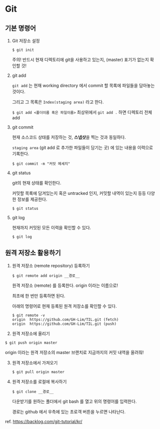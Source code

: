 # Git

## 기본 명령어

1. Git 저장소 설정

   ```
   $ git init
   ```

   주의! 반드시 현재 디렉토리에 git을 사용하고 있는지, (master) 표기가 없는지 확인할 것!

2. git add

   `git add` 는 현재 working directory 에서 commit 할 목록에 파일들을 담아놓는 것이다.

   그리고 그 목록은 `Index(staging area)` 라고 한다.

   `$ git add <폴더이름 혹은 파일이름>` 최상위에서 `git add .` 하면 디렉토리 전체 add

3. git commit

   현재 소스코드 상태를 저장하는 것, **스냅샷**을 찍는 것과 동일하다.

   `staging area` (git add 로 추가한 파일들이 담기는 곳) 에 있는 내용을 이력으로 기록한다.

   ```
   $ git commit -m "커밋 메세지"
   ```

4. git status

   git의 현재 상태를 확인한다.

   커밋할 목록에 담겨있는지 혹은 untracked 인지, 커밋할 내역이 있는지 등등 다양한 정보를 제공한다.

   ```
   $ git status
   ```

5. git log

   현재까지 커밋된 모든 이력을 확인할 수 있다.

   ```
   $ git log
   ```

## 원격 저장소 활용하기

1. 원격 저장소 (remote repository) 등록하기

   ```
   $ git remote add origin __경로__
   ```

   원격 저장소 (remote) 를 등록한다. origin 이라는 이름으로!

   최초에 한 번만 등록하면 된다.

   아래의 명령어로 현재 등록된 원격 저장소를 확인할 수 있다.

   ```
   $ git remote -v
   origin  https://github.com/GH-Lim/TIL.git (fetch)
   origin  https://github.com/GH-Lim/TIL.git (push)
   ```

2.  원격 저장소에 올리기

   ```
   $ git push origin master
   ```

   origin 이라는 원격 저장소의 master 브랜치로 지금까지의 커밋 내역을 올려줘!

3. 원격 저장소에서 가져오기

   ```
   $ git pull origin master
   ```

4. 원격 저장소를 로컬에 복사하기

   ```
   $ git clone __경로__
   ```

   다운받기를 원하는 폴더에서 git bash 를 열고 위의 명령어를 입력한다.

   경로는 github 에서 우측에 있는 초로객 버튼을 누르면 나타난다.



ref. https://backlog.com/git-tutorial/kr/